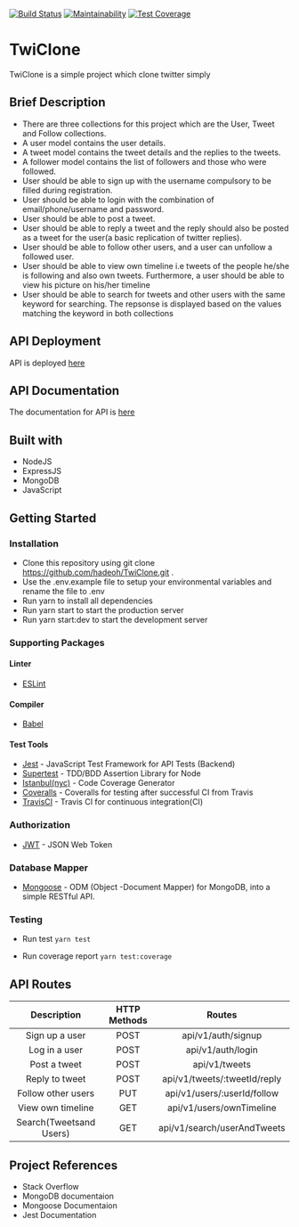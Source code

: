 [![Build Status](https://travis-ci.com/hadeoh/TwiClone.svg?branch=develop)](https://travis-ci.com/hadeoh/TwiClone) [![Maintainability](https://api.codeclimate.com/v1/badges/d09c74fc25127a7321fc/maintainability)](https://codeclimate.com/github/hadeoh/TwiClone/maintainability) [![Test Coverage](https://api.codeclimate.com/v1/badges/d09c74fc25127a7321fc/test_coverage)](https://codeclimate.com/github/hadeoh/TwiClone/test_coverage)

# TwiClone

TwiClone is a simple project which clone twitter simply

## Brief Description

- There are three collections for this project which are the User, Tweet and Follow collections.
- A user model contains the user details.
- A tweet model contains the tweet details and the replies to the tweets.
- A follower model contains the list of followers and those who were followed.
- User should be able to sign up with the username compulsory to be filled during registration.
- User should be able to login with the combination of email/phone/username and password.
- User should be able to post a tweet.
- User should be able to reply a tweet and the reply should also be posted as a tweet for the user(a basic replication of twitter replies).
- User should be able to follow other users, and a user can unfollow a followed user.
- User should be able to view own timeline i.e tweets of the people he/she is following and also own tweets. Furthermore, a user should be able to view his picture on his/her timeline
- User should be able to search for tweets and other users with the same keyword for searching. The repsonse is displayed based on the values matching the keyword in both collections

## API Deployment

API is deployed [here](https://twiclone1960.herokuapp.com)

## API Documentation

The documentation for API is [here](https://hadeoh.postman.co/collections/6841767-074f9580-32dc-47b1-966b-8a08f102856f/publish?version=latest&workspace=f9a9110e-2dc9-4f05-845e-2f4b687f3a0c#content)

## Built with

- NodeJS
- ExpressJS
- MongoDB
- JavaScript

## Getting Started

### Installation

- Clone this repository using git clone https://github.com/hadeoh/TwiClone.git .
- Use the .env.example file to setup your environmental variables and rename the file to .env
- Run yarn to install all dependencies
- Run yarn start to start the production server
- Run yarn start:dev to start the development server

### Supporting Packages

#### Linter

- [ESLint](https://eslint.org/)

#### Compiler

- [Babel](https://babeljs.io/)

#### Test Tools

- [Jest](https://jestjs.io/) - JavaScript Test Framework for API Tests (Backend)
- [Supertest](https://www.npmjs.com/package/supertest) - TDD/BDD Assertion Library for Node
- [Istanbul(nyc)](http://chaijs.com/) - Code Coverage Generator
- [Coveralls](https://coveralls.io/) - Coveralls for testing after successful CI from Travis
- [TravisCI](https://travis-ci.org) - Travis CI for continuous integration(CI)

### Authorization

- [JWT](https://jwt.io/) - JSON Web Token

### Database Mapper

- [Mongoose](https://mongoosejs.com/) - ODM (Object -Document Mapper) for MongoDB, into a simple RESTful API.

### Testing

- Run test
  `yarn test`

- Run coverage report
  `yarn test:coverage`

## API Routes

|       Description       | HTTP Methods |            Routes            |
| :---------------------: | :----------: | :--------------------------: |
|     Sign up a user      |     POST     |      api/v1/auth/signup      |
|      Log in a user      |     POST     |      api/v1/auth/login       |
|      Post a tweet       |     POST     |        api/v1/tweets         |
|     Reply to tweet      |     POST     | api/v1/tweets/:tweetId/reply |
|   Follow other users    |     PUT      | api/v1/users/:userId/follow  |
|    View own timeline    |     GET      |   api/v1/users/ownTimeline   |
| Search(Tweetsand Users) |     GET      | api/v1/search/userAndTweets  |

## Project References

- Stack Overflow
- MongoDB documentaion
- Mongoose Documentaion
- Jest Documentation
